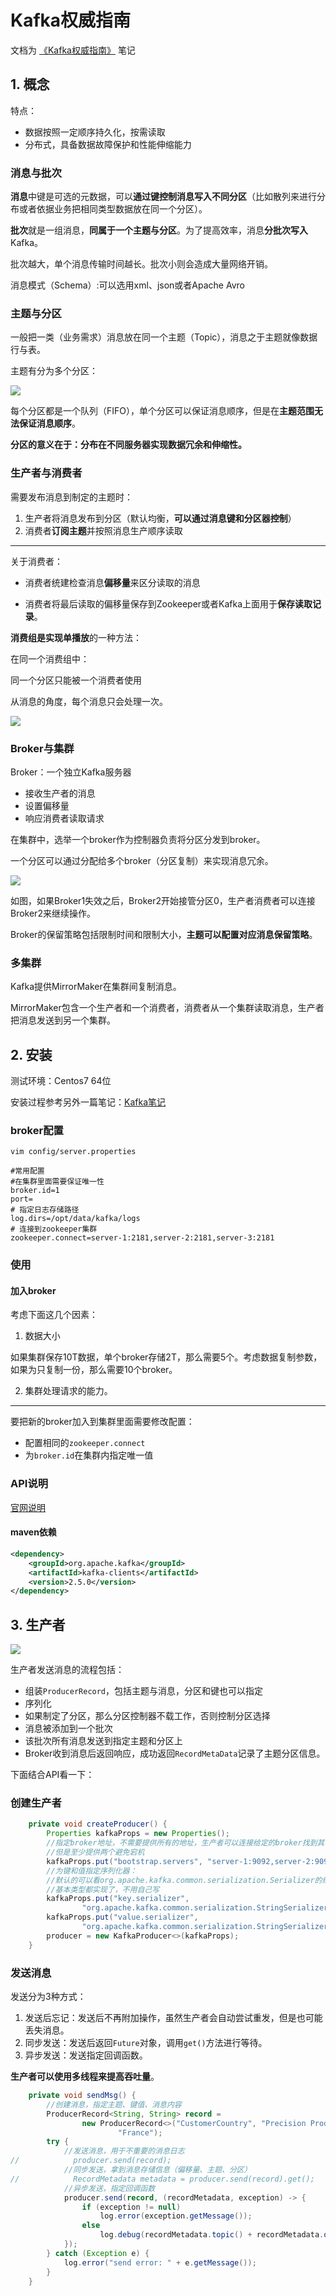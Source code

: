 # Kafka权威指南

文档为 [《Kafka权威指南》](https://www.ituring.com.cn/book/2067) 笔记



## 1. 概念

特点：

- 数据按照一定顺序持久化，按需读取
- 分布式，具备数据故障保护和性能伸缩能力



### 消息与批次

**消息**中键是可选的元数据，可以**通过键控制消息写入不同分区**（比如散列来进行分布或者依据业务把相同类型数据放在同一个分区）。



**批次**就是一组消息，**同属于一个主题与分区**。为了提高效率，消息**分批次写入**Kafka。



批次越大，单个消息传输时间越长。批次小则会造成大量网络开销。



消息模式（Schema）:可以选用xml、json或者Apache Avro



### 主题与分区

一般把一类（业务需求）消息放在同一个主题（Topic），消息之于主题就像数据行与表。

主题有分为多个分区：

![](.\images\主题与分区.png)

每个分区都是一个队列（FIFO），单个分区可以保证消息顺序，但是在**主题范围无法保证消息顺序**。



**分区的意义在于：分布在不同服务器实现数据冗余和伸缩性。**



### 生产者与消费者

需要发布消息到制定的主题时：

1. 生产者将消息发布到分区（默认均衡，**可以通过消息键和分区器控制**）
2. 消费者**订阅主题**并按照消息生产顺序读取



------



关于消费者：

- 消费者统建检查消息**偏移量**来区分读取的消息

- 消费者将最后读取的偏移量保存到Zookeeper或者Kafka上面用于**保存读取记录**。



**消费组是实现单播放**的一种方法：

在同一个消费组中：

同一个分区只能被一个消费者使用

从消息的角度，每个消息只会处理一次。

![](.\images\消费组.png)



### Broker与集群

Broker：一个独立Kafka服务器

- 接收生产者的消息
- 设置偏移量
- 响应消费者读取请求



在集群中，选举一个broker作为控制器负责将分区分发到broker。

一个分区可以通过分配给多个broker（分区复制）来实现消息冗余。

![](.\images\分区与集群.png)

如图，如果Broker1失效之后，Broker2开始接管分区0，生产者消费者可以连接Broker2来继续操作。



Broker的保留策略包括限制时间和限制大小，**主题可以配置对应消息保留策略**。



### 多集群

Kafka提供MirrorMaker在集群间复制消息。

MirrorMaker包含一个生产者和一个消费者，消费者从一个集群读取消息，生产者把消息发送到另一个集群。



## 2. 安装

测试环境：Centos7 64位



安装过程参考另外一篇笔记：[Kafka笔记](https://github.com/zrinGithub/Document/blob/master/kafka/kafka%E7%AC%94%E8%AE%B0.md)



### broker配置

```shell
vim config/server.properties

#常用配置
#在集群里面需要保证唯一性
broker.id=1
port=
# 指定日志存储路径
log.dirs=/opt/data/kafka/logs
# 连接到zookeeper集群
zookeeper.connect=server-1:2181,server-2:2181,server-3:2181
```



### 使用

#### 加入broker

考虑下面这几个因素：



1. 数据大小

如果集群保存10T数据，单个broker存储2T，那么需要5个。考虑数据复制参数，如果为只复制一份，那么需要10个broker。



2. 集群处理请求的能力。

------

要把新的broker加入到集群里面需要修改配置：

- 配置相同的`zookeeper.connect`
- 为`broker.id`在集群内指定唯一值



### API说明

[官网说明](https://kafka.apache.org/documentation/#producerapi)



#### maven依赖

```xml
<dependency>
    <groupId>org.apache.kafka</groupId>
    <artifactId>kafka-clients</artifactId>
    <version>2.5.0</version>
</dependency>
```







## 3. 生产者

![](.\images\生产者.png)

生产者发送消息的流程包括：

- 组装`ProducerRecord`，包括主题与消息，分区和键也可以指定
- 序列化
- 如果制定了分区，那么分区控制器不载工作，否则控制分区选择
- 消息被添加到一个批次
- 该批次所有消息发送到指定主题和分区上
- Broker收到消息后返回响应，成功返回`RecordMetaData`记录了主题分区信息。



下面结合API看一下：

### 创建生产者



```java
    private void createProducer() {
        Properties kafkaProps = new Properties();
        //指定broker地址，不需要提供所有的地址，生产者可以连接给定的broker找到其他地址信息
        //但是至少提供两个避免宕机
        kafkaProps.put("bootstrap.servers", "server-1:9092,server-2:9092");
        //为键和值指定序列化器：
        //默认的可以看org.apache.kafka.common.serialization.Serializer的继承树
        //基本类型都实现了，不用自己写
        kafkaProps.put("key.serializer",
                "org.apache.kafka.common.serialization.StringSerializer");
        kafkaProps.put("value.serializer",
                "org.apache.kafka.common.serialization.StringSerializer");
        producer = new KafkaProducer<>(kafkaProps);
    }
```



### 发送消息

发送分为3种方式：

1. 发送后忘记：发送后不再附加操作，虽然生产者会自动尝试重发，但是也可能丢失消息。
2. 同步发送：发送后返回`Future`对象，调用`get()`方法进行等待。
3. 异步发送：发送指定回调函数。

**生产者可以使用多线程来提高吞吐量**。



```java
    private void sendMsg() {
        //创建消息，指定主题、键值、消息内容
        ProducerRecord<String, String> record =
                new ProducerRecord<>("CustomerCountry", "Precision Products",
                        "France");
        try {
            //发送消息，用于不重要的消息日志
//            producer.send(record);
            //同步发送，拿到消息存储信息（偏移量、主题、分区）
//            RecordMetadata metadata = producer.send(record).get();
            //异步发送，指定回调函数
            producer.send(record, (recordMetadata, exception) -> {
                if (exception != null)
                    log.error(exception.getMessage());
                else
                    log.debug(recordMetadata.topic() + recordMetadata.offset() + recordMetadata.partition());
            });
        } catch (Exception e) {
            log.error("send error: " + e.getMessage());
        }
    }
```







